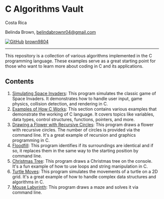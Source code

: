 # C Algorithms Vault

Costa Rica

Belinda Brown, belindabrownr04@gmail.com

[![GitHub](https://img.shields.io/badge/--181717?logo=github&logoColor=ffffff)](https://github.com/)
[brown9804](https://github.com/brown9804)

----------

This repository is a collection of various algorithms implemented in the C programming language. These examples serve as a great starting point for those who want to learn more about coding in C and its applications.

## Contents

1. [Simulating Space Invaders](./1_SpaceInvaders/README.md): This program simulates the classic game of Space Invaders. It demonstrates how to handle user input, game physics, collision detection, and rendering in C.
2. [Examples of How C Works](./2_BeginnerExercises/README.md): This section contains various examples that demonstrate the working of C language. It covers topics like variables, data types, control structures, functions, pointers, and more.
3. [Drawing a Flower with Recursive Circles](./3_CircleFlowers/README.md): This program draws a flower with recursive circles. The number of circles is provided via the command line. It's a great example of recursion and graphics programming in C.
4. [Floodfill](./4_Floodfill/README.md): This program identifies if its surroundings are identical and if so, it replaces them in the same way to the starting position by command line.
5. [Christmas Tree](./5_ChristmasTree/README.md): This program draws a Christmas tree on the console. It's a fun example of how to use loops and string manipulation in C.
6. [Turtle Moves](./6_TurtlesMoves/README.md): This program simulates the movements of a turtle on a 2D grid. It's a great example of how to handle complex data structures and algorithms in C.
7. [Mouse Labyrinth](./7_MouseLabyrinth/README.md): This program draws a maze and solves it via command line.